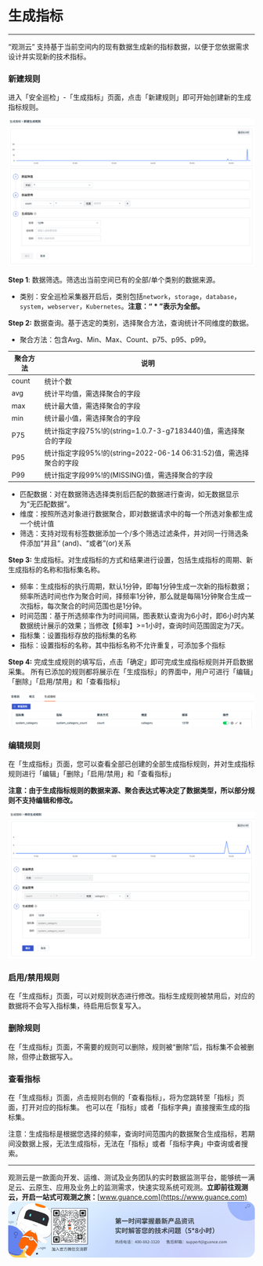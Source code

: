 # 生成指标
---


“观测云” 支持基于当前空间内的现有数据生成新的指标数据，以便于您依据需求设计并实现新的技术指标。

### 新建规则

进入「安全巡检」-「生成指标」页面，点击「新建规则」即可开始创建新的生成指标规则。

![](img/7.metrics_create_11.png)

**Step 1**: 数据筛选。筛选出当前空间已有的全部/单个类别的数据来源。

- 类别：安全巡检采集器开启后，类别包括`network`，`storage`，`database`，`system`，`webserver`，`Kubernetes`。**注意：“ * ”表示为全部。**

**Step 2:** 数据查询。基于选定的类别，选择聚合方法，查询统计不同维度的数据。

-  聚合方法：包含Avg、Min、Max、Count、p75、p95、p99。

| 聚合方法 | 说明 |
| --- | --- |
| count | 统计个数 |
| avg | 统计平均值，需选择聚合的字段 |
| max | 统计最大值，需选择聚合的字段 |
| min | 统计最小值，需选择聚合的字段 |
| P75 | 统计指定字段75%!的(string=1.0.7-3-g7183440)值，需选择聚合的字段 |
| P95 | 统计指定字段95%!的(string=2022-06-14 06:31:52)值，需选择聚合的字段 |
| P99 | 统计指定字段99%!的(MISSING)值，需选择聚合的字段 |

- 匹配数据：对在数据筛选选择类别后匹配的数据进行查询，如无数据显示为“无匹配数据“。
- 维度：按照所选对象进行数据聚合，即对数据请求中的每一个所选对象都生成一个统计值
- 筛选：支持对现有标签数据添加一个/多个筛选过滤条件，并对同一行筛选条件添加“并且“ (and)、“或者”(or)关系

**Step 3:** 生成指标。对生成指标的方式和结果进行设置，包括生成指标的周期、新生成指标的名称和指标集名称。

- 频率：生成指标的执行周期，默认1分钟，即每1分钟生成一次新的指标数据；频率所选时间也作为聚合时间，择频率1分钟，那么就是每隔1分钟聚合生成一次指标，每次聚合的时间范围也是1分钟。
- 时间范围：基于所选频率作为时间间隔，图表默认查询为6小时，即6小时内某数据统计展示的效果；当修改【频率】>=1小时，查询时间范围固定为7天。
- 指标集：设置指标存放的指标集的名称
- 指标：设置指标的名称，其中指标名称不允许重复，可添加多个指标

**Step 4:** 完成生成规则的填写后，点击「确定」即可完成生成指标规则并开启数据采集。
所有已添加的规则都将展示在「生成指标」的界面中，用户可进行「编辑」「删除」「启用/禁用」和「查看指标」

![](img/7.metrics_create_12.png)

### 编辑规则

在「生成指标」页面，您可以查看全部已创建的全部生成指标规则，并对生成指标规则进行「编辑」「删除」「启用/禁用」和「查看指标」

**注意：由于生成指标规则的数据来源、聚合表达式等决定了数据类型，所以部分规则不支持编辑和修改。**

![](img/7.metrics_create_13.png)

### 启用/禁用规则

在「生成指标」页面，可以对规则状态进行修改。指标生成规则被禁用后，对应的数据将不会写入指标集，待启用后恢复写入。

### 删除规则

在「生成指标」页面，不需要的规则可以删除，规则被“删除”后，指标集不会被删除，但停止数据写入。

### 查看指标

在「生成指标」页面，点击规则右侧的「查看指标」，将为您跳转至「指标」页面，打开对应的指标集。
也可以在「指标」或者「指标字典」直接搜索生成的指标集。

注意：生成指标是根据您选择的频率，查询时间范围内的数据聚合生成指标，若期间没数据上报，无法生成指标，无法在「指标」或者「指标字典」中查询或者搜索。



---

观测云是一款面向开发、运维、测试及业务团队的实时数据监测平台，能够统一满足云、云原生、应用及业务上的监测需求，快速实现系统可观测。**立即前往观测云，开启一站式可观测之旅：**[www.guance.com](https://www.guance.com)
![](img/logo_2.png)

